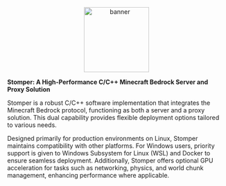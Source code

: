 <div align="center">
    <img src="https://www.stomper.cloud/assets/stomper.webp" width="150px" height="150px" alt="banner">
</div>

**Stomper: A High-Performance C/C++ Minecraft Bedrock Server and Proxy Solution**

Stomper is a robust C/C++ software implementation that integrates the Minecraft Bedrock protocol, functioning as both a
server and a proxy solution. This dual capability provides flexible deployment options tailored to various needs.

Designed primarily for production environments on Linux, Stomper maintains compatibility with other platforms. For Windows
users, priority support is given to Windows Subsystem for Linux (WSL) and Docker to ensure seamless deployment.
Additionally, Stomper offers optional GPU acceleration for tasks such as networking, physics, and world chunk management,
enhancing performance where applicable.
